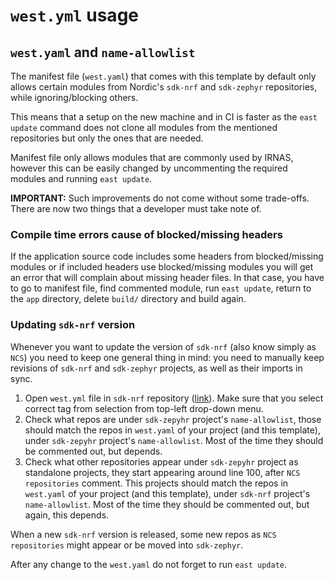 # `west.yml` usage

## `west.yaml` and `name-allowlist`

The manifest file (`west.yaml`) that comes with this template by default only allows certain modules
from Nordic's `sdk-nrf` and `sdk-zephyr` repositories, while ignoring/blocking others.

This means that a setup on the new machine and in CI is faster as the `east update` command does not
clone all modules from the mentioned repositories but only the ones that are needed.

Manifest file only allows modules that are commonly used by IRNAS, however this can be easily
changed by uncommenting the required modules and running `east update`.

**IMPORTANT:** Such improvements do not come without some trade-offs. There are now two things that
a developer must take note of.

### Compile time errors cause of blocked/missing headers

If the application source code includes some headers from blocked/missing modules or if included
headers use blocked/missing modules you will get an error that will complain about missing header
files. In that case, you have to go to manifest file, find commented module, run `east update`,
return to the `app` directory, delete `build/` directory and build again.

### Updating `sdk-nrf` version

Whenever you want to update the version of `sdk-nrf` (also know simply as `NCS`) you need to keep
one general thing in mind: you need to manually keep revisions of `sdk-nrf` and `sdk-zephyr`
projects, as well as their imports in sync.

1. Open `west.yml` file in `sdk-nrf` repository ([link](https://github.com/nrfconnect/sdk-nrf)).
   Make sure that you select correct tag from selection from top-left drop-down menu.
2. Check what repos are under `sdk-zepyhr` project's `name-allowlist`, those should match the repos
   in `west.yaml` of your project (and this template), under `sdk-zepyhr` project's
   `name-allowlist`. Most of the time they should be commented out, but depends.
3. Check what other repositories appear under `sdk-zepyhr` project as standalone projects, they
   start appearing around line 100, after `NCS repositories` comment. This projects should match the
   repos in `west.yaml` of your project (and this template), under `sdk-nrf` project's
   `name-allowlist`. Most of the time they should be commented out, but again, this depends.

When a new `sdk-nrf` version is released, some new repos as `NCS repositories` might appear or be
moved into `sdk-zephyr`.

After any change to the `west.yaml` do not forget to run `east update`.
